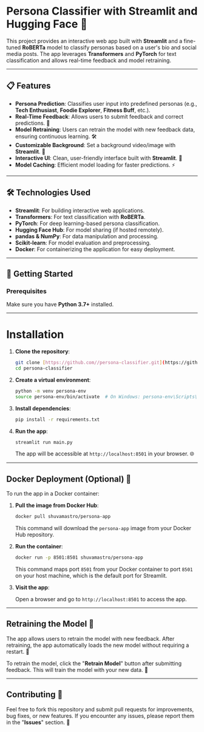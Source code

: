 # Persona Classifier with Streamlit and Hugging Face 🚀

This project provides an interactive web app built with **Streamlit** and a fine-tuned **RoBERTa** model to classify personas based on a user's bio and social media posts. The app leverages **Transformers** and **PyTorch** for text classification and allows real-time feedback and model retraining.

---

## 📋 Features

- **Persona Prediction**: Classifies user input into predefined personas (e.g., **Tech Enthusiast**, **Foodie Explorer**, **Fitness Buff**, etc.).
- **Real-Time Feedback**: Allows users to submit feedback and correct predictions. 🔄
- **Model Retraining**: Users can retrain the model with new feedback data, ensuring continuous learning. 🛠️
- **Customizable Background**: Set a background video/image with **Streamlit**. 🌄
- **Interactive UI**: Clean, user-friendly interface built with **Streamlit**. 🎨
- **Model Caching**: Efficient model loading for faster predictions. ⚡

---

## 🛠️ Technologies Used

- **Streamlit**: For building interactive web applications.
- **Transformers**: For text classification with **RoBERTa**.
- **PyTorch**: For deep learning-based persona classification.
- **Hugging Face Hub**: For model sharing (if hosted remotely).
- **pandas & NumPy**: For data manipulation and processing.
- **Scikit-learn**: For model evaluation and preprocessing.
- **Docker**: For containerizing the application for easy deployment.

---

## 🚀 Getting Started

### Prerequisites

Make sure you have **Python 3.7+** installed.

---

# Installation

1.  **Clone the repository**:

    ```bash
    git clone [https://github.com//persona-classifier.git](https://github.com//persona-classifier.git)
    cd persona-classifier
    ```

2.  **Create a virtual environment**:

    ```bash
    python -m venv persona-env
    source persona-env/bin/activate  # On Windows: persona-env\Scripts\activate
    ```

3.  **Install dependencies**:

    ```bash
    pip install -r requirements.txt
    ```

4.  **Run the app**:

    ```bash
    streamlit run main.py
    ```

    The app will be accessible at `http://localhost:8501` in your browser. 🌐

---

## Docker Deployment (Optional) 🐳

To run the app in a Docker container:

1.  **Pull the image from Docker Hub**:

    ```bash
    docker pull shuvamastro/persona-app
    ```

    This command will download the `persona-app` image from your Docker Hub repository.

2.  **Run the container**:

    ```bash
    docker run -p 8501:8501 shuvamastro/persona-app
    ```

    This command maps port `8501` from your Docker container to port `8501` on your host machine, which is the default port for Streamlit.

3.  **Visit the app**:

    Open a browser and go to `http://localhost:8501` to access the app.

---

## Retraining the Model 🔄

The app allows users to retrain the model with new feedback. After retraining, the app automatically loads the new model without requiring a restart. 🚀

To retrain the model, click the "**Retrain Model**" button after submitting feedback. This will train the model with your new data. 🧠

---

## Contributing 🤝

Feel free to fork this repository and submit pull requests for improvements, bug fixes, or new features. If you encounter any issues, please report them in the "**Issues**" section. 📝

